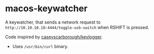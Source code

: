 # macos-keywatcher

A keywatcher, that sends a network request to `http://10.10.10.10:4444/toggle-usb-switch` when RSHIFT is pressed.

Code inspired by [caseyscarborough/keylogger](https://github.com/caseyscarborough/keylogger.git).

* Uses `/usr/bin/curl` binary.
